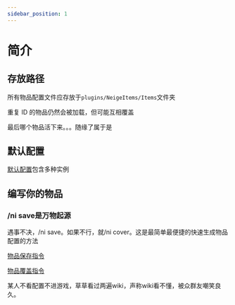 ```yaml
---
sidebar_position: 1
---
```


# 简介

## 存放路径

所有物品配置文件应存放于`plugins/NeigeItems/Items`文件夹

重复 ID 的物品仍然会被加载，但可能互相覆盖

最后哪个物品活下来。。。随缘了属于是

## 默认配置

[默认配置](开始/默认配置.md)包含多种实例

## 编写你的物品

### /ni save是万物起源

遇事不决，/ni save。如果不行，就/ni cover。这是最简单最便捷的快速生成物品配置的方法

[物品保存指令](指令/物品保存.md#save)

[物品覆盖指令](指令/物品保存.md#cover)

某人不看配置不进游戏，草草看过两遍wiki，声称wiki看不懂，被众群友嘲笑良久。
